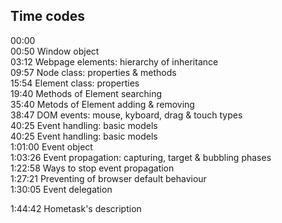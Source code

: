 ## Time codes

00:00    
00:50 Window object  
03:12 Webpage elements: hierarchy of inheritance    
09:57 Node class: properties & methods       
15:54 Element class: properties  
19:40 Methods of Element searching  
35:40 Metods of Element adding & removing  
38:47 DOM events: mouse, kyboard, drag & touch types   
40:25 Event handling: basic models       
40:25 Event handling: basic models       
1:01:00 Event object       
1:03:26 Event propagation: capturing, target & bubbling phases       
1:22:58 Ways to stop event propagation       
1:27:21 Preventing of browser default behaviour      
1:30:05 Event delegation

1:44:42 Hometask's description      
     

